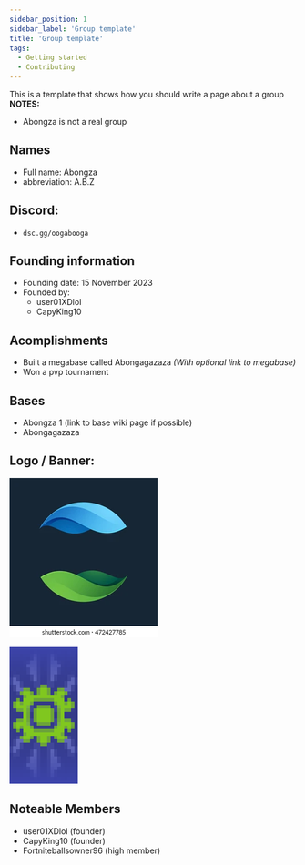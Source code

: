 ```yaml
---
sidebar_position: 1
sidebar_label: 'Group template'
title: 'Group template'
tags:
  - Getting started
  - Contributing
---
```


This is a template that shows how you should write a page about a group
**NOTES:**
* Abongza is not a real group

## Names
* Full name: Abongza
* abbreviation: A.B.Z

## Discord:
* `dsc.gg/oogabooga`

## Founding information
* Founding date: 15 November 2023
* Founded by: 
  * user01XDlol
  * CapyKing10

## Acomplishments
- Built a megabase called Abongagazaza *(With optional link to megabase)*
- Won a pvp tournament

## Bases
- Abongza 1 (link to base wiki page if possible)
- Abongagazaza

## Logo / Banner:
![logo](../../static/img/groups/Abongza%20(example)/logo.png)

![banner](../../static/img/groups/Abongza%20(example)/banner.png)

## Noteable Members
- user01XDlol (founder)
- CapyKing10 (founder)
- Fortniteballsowner96 (high member)